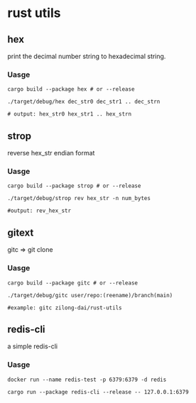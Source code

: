 # rust utils

## hex
print the decimal number string to hexadecimal string.

### Uasge
 
```shell
cargo build --package hex # or --release

./target/debug/hex dec_str0 dec_str1 .. dec_strn

# output: hex_str0 hex_str1 .. hex_strn
```

## strop
reverse hex_str endian format

### Uasge
 
```shell
cargo build --package strop # or --release

./target/debug/strop rev hex_str -n num_bytes

#output: rev_hex_str
```

## gitext
gitc => git clone

### Uasge
 
```shell
cargo build --package gitc # or --release

./target/debug/gitc user/repo:(reename)/branch(main)

#example: gitc zilong-dai/rust-utils
```

## redis-cli
a simple redis-cli

### Uasge
 
```shell
docker run --name redis-test -p 6379:6379 -d redis

cargo run --package redis-cli --release -- 127.0.0.1:6379

```
